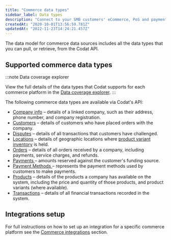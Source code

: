```yaml
---
title: "Commerce data types"
sidebar_label: Data types
description: "Connect to your SMB customers' eCommerce, PoS and payment data sources"
createdAt: "2020-10-01T13:56:59.781Z"
updatedAt: "2022-11-23T14:24:21.457Z"
---
```


The data model for commerce data sources includes all the data types that you can pull, or retrieve, from the Codat API.

## Supported commerce data types

:::note Data coverage explorer

View the full details of the data types that Codat supports for each commerce platform in the <a className="external" href="https://knowledge.codat.io/supported-features/commerce?view=tab-by-data-type" target="_blank">Data coverage explorer</a>.
:::

The following commerce data types are available via Codat's API:

- [Company info](/data-model/commerce/-companyinfo) – details of a linked company, such as their address, phone number, and company registration.
- [Customers](/data-model/commerce/-customers) – details of customers who have placed orders with the company.
- [Disputes](/data-model/commerce/-disputes) – details of all transactions that customers have challenged.
- [Locations](/data-model/commerce/-locations) – details of geographic locations where [product variant inventory](/data-model/commerce/-products#product-variant-inventory) is held.
- [Orders](/data-model/commerce/-orders) – details of all orders received by a company, including payments, service charges, and refunds.
- [Payments ](/data-model/commerce/-payments) – amounts reserved against the customer's funding source.
- [Payment Methods ](/data-model/commerce/-paymentmethods) – represents the payment methods used by customers to make payments.
- [Products](/data-model/commerce/-products) – details of the products a company has available on the system, including the price and quantity of those products, and product variants (where available).
- [Transactions](/data-model/commerce/-transactions) – details of all financial transactions recorded in the system.

## Integrations setup

For full instructions on how to set up an integration for a specific commerce platform see the [Commerce integrations](/commerce/overview) section.
